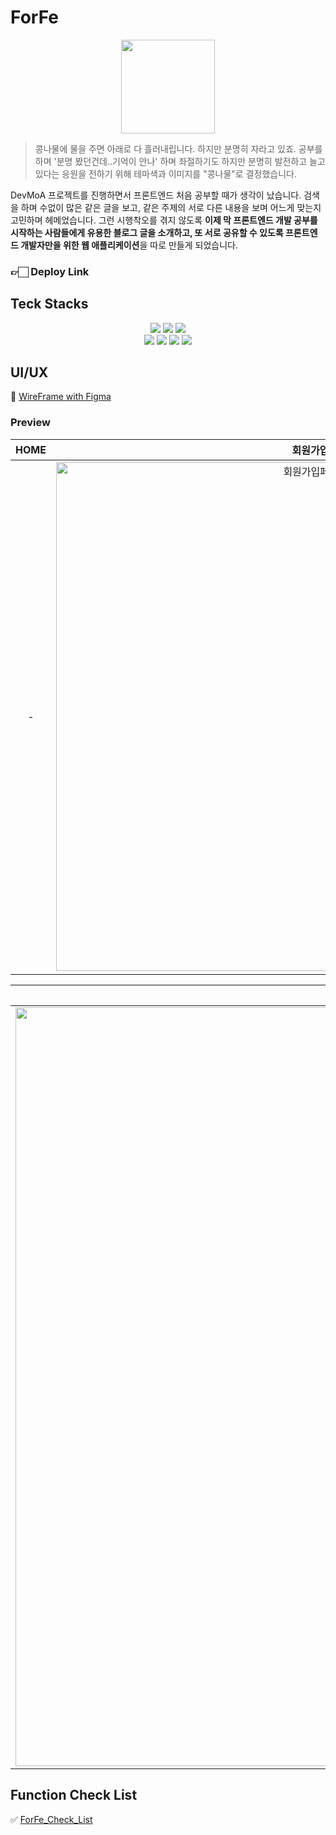 # ForFe
<div align="center">
  <img src="https://github.com/New-Ha/ForFE_Blog/assets/141496181/376c19b9-2fb3-4973-b000-f068768d1941" height="150"/>
</div>

> 콩나물에 물을 주면 아래로 다 흘러내립니다. 하지만 분명히 자라고 있죠. 공부를 하며 '분명 봤던건데..기억이 안나' 하며 좌절하기도 하지만 분명히 발전하고 늘고 있다는 응원을 전하기 위해 테마색과 이미지를 "콩나물"로 결정했습니다.

DevMoA 프로젝트를 진행하면서 프론트엔드 처음 공부할 때가 생각이 났습니다. 검색을 하며 수없이 많은 같은 글을 보고, 같은 주제의 서로 다른 내용을 보며 어느게 맞는지 고민하며 헤메었습니다. 그런 시행착오를 겪지 않도록 **이제 막 프론트엔드 개발 공부를 시작하는 사람들에게 유용한 블로그 글을 소개하고, 또 서로 공유할 수 있도록 프론트엔드 개발자만을 위한 웹 애플리케이션**을 따로 만들게 되었습니다.



### 👉🏻 Deploy Link

## Teck Stacks
<div align="center">
<img src="https://img.shields.io/badge/html5-E34F26?style=for-the-badge&logo=html5&logoColor=white"> <img src="https://img.shields.io/badge/css-1572B6?style=for-the-badge&logo=css3&logoColor=white"> 
  <img src="https://img.shields.io/badge/javascript-F7DF1E?style=for-the-badge&logo=javascript&logoColor=black"> 
  <br>
  <img src="https://img.shields.io/badge/react-61DAFB?style=for-the-badge&logo=react&logoColor=black"> 
  <img src="https://img.shields.io/badge/firebase-FFCA28?style=for-the-badge&logo=firebase&logoColor=white">
  <img src="https://img.shields.io/badge/TypeScript-3178C6?style=for-the-badge&logo=TypeScript&logoColor=white">
   <img src="https://img.shields.io/badge/github-181717?style=for-the-badge&logo=github&logoColor=white">
</div>

## UI/UX
🎨 [WireFrame with Figma](https://www.figma.com/file/1ryaG5EZx1kCLc6xzialAK/ForFe?type=design&node-id=0%3A1&mode=design&t=AnIaB4xJ1wrRU5HL-1)

### Preview
|HOME|회원가입|로그인|
|:---:|:---:|:---:|
|-|<img width="814" alt="회원가입페이지" src="https://github.com/New-Ha/ForFE_Blog/assets/141496181/74ffce87-047a-47b6-8200-24eed25e78f0">|<img width="816" alt="로그인 페이지" src="https://github.com/New-Ha/ForFE_Blog/assets/141496181/31bf58ec-ac3d-47cf-ba47-79fee0f17a53">|

|게시글|글쓰기|프로필|
|:---:|:---:|:---:|
|<img width="1214" alt="게시글 페이지" src="https://github.com/New-Ha/ForFE_Blog/assets/141496181/00d08e15-94a5-4a4d-a397-e51918e43f10">|<img width="1214" alt="글쓰기페이지" src="https://github.com/New-Ha/ForFE_Blog/assets/141496181/3dc0b68d-2a93-45c7-8d23-7ee102abc75b">|<img width="1214" alt="프로필페이지" src="https://github.com/New-Ha/ForFE_Blog/assets/141496181/7de38a5e-b755-4732-85da-bac4d02bf81e">|






## Function Check List
✅ [ForFe_Check_List](https://bedecked-operation-4d1.notion.site/ForFe_Check_List-7fe4bb4d5469478ba6238a1238ea8fcb?pvs=4)

